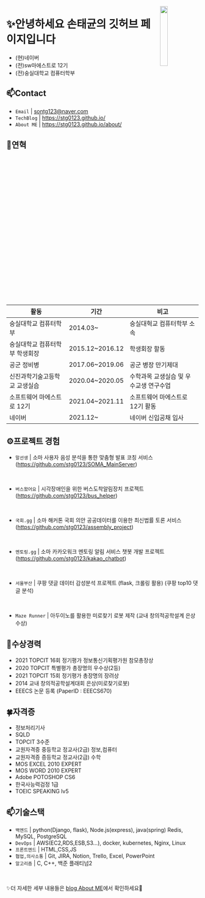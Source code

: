 <a href="https://hits.seeyoufarm.com"><img src="https://hits.seeyoufarm.com/api/count/incr/badge.svg?url=https%3A%2F%2Fgithub.com%2Fstg0123%2Fhit-counter&count_bg=%235AE57E&title_bg=%23555555&icon=&icon_color=%23E7E7E7&title=%EB%B0%A9%EB%AC%B8%EC%9E%90%EC%88%98&edge_flat=false" width="20%" align="right"/></a>  

# ✨안녕하세요 손태균의 깃허브 페이지입니다  
- (현)네이버
- (전)sw마에스트로 12기  
- (전)숭실대학교 컴퓨터학부 

## 📫Contact

- `Email` | sontg123@naver.com
- `TechBlog` | <a href="https://stg0123.github.io/" target="_blank">https://stg0123.github.io/</a>
- `About ME` | <a href="https://stg0123.github.io/about/" target="_blank">https://stg0123.github.io/about/</a>


## 👋연혁<br/>
|활동|기간|비고|
|---|---|---|
|숭실대학교 컴퓨터학부|2014.03~ | 숭실대헉교 컴퓨터학부 소속|
|숭실대학교 컴퓨터학부 학생회장|2015.12~2016.12|학생회장 할동|
|공군 정비병 |2017.06~2019.06|공군 병장 만기제대|
|신진과학기술고등학교 교생실습 |2020.04~2020.05|수학과목 교생실습 및 우수교생 연구수업|
|소프트웨어 마에스트로 12기|2021.04~2021.11| 소프트웨어 마에스트로 12기 활동|
|네이버 | 2021.12~ |네이버 신입공채 입사|

## ⚙프로젝트 경험

- `말선생` | 소마 사용자 음성 분석을 통한 맞춤형 발표 코칭 서비스 (https://github.com/stg0123/SOMA_MainServer)
<br>

- `버스왔어요` | 시각장애인을 위한 버스도착알림장치 프로젝트 (https://github.com/stg0123/bus_helper)
<br>

- `국회.gg` | 소마 해커톤 국회 의안 공공데이터를 이용한 최신법률 토론 서비스 (https://github.com/stg0123/assembly_project)
<br>

- `멘토링.gg` | 소마 카카오워크 멘토링 알림 서비스 챗봇 개발 프로젝트 (https://github.com/stg0123/kakao_chatbot)
<br>

- `서울부산` | 쿠팡 댓글 데이터 감성분석 프로젝트 (flask, 크롤링 활용) (쿠팡 top10 댓글 분석)
<br>

- `Maze Runner` | 아두이노를 활용한 미로찾기 로봇 제작 (교내 창의적공학설계 은상 수상)

## 🎉수상경력
- 2021 TOPCIT 16회 정기평가 정보통신기획평가원 참모총장상
- 2020 TOPCIT 특별평가 총장명의 우수상(2등)
- 2021 TOPCIT 15회 정기평가 총장명의 장려상
- 2014 교내 창의적공학설계대회 은상(미로찾기로봇)
- EEECS 논문 등록 (PaperID : EEECS670)

## 🍀자격증
- 정보처리기사
- SQLD
- TOPCIT 3수준
- 교원자격증 중등학교 정교사(2급) 정보,컴퓨터
- 교원자격증 증등학교 정교사(2급) 수학
- MOS EXCEL 2010 EXPERT
- MOS WORD 2010 EXPERT
- Adobe POTOSHOP CS6
- 한국사능력검정 1급
- TOEIC SPEAKING lv5


## 📫기술스택
- `백엔드` | python(Django, flask), Node.js(express), java(spring) Redis, MySQL, PostgreSQL
- `DevOps` | AWS(EC2,RDS,ESB,S3...), docker, kubernetes, Nginx, Linux
- `프론트엔드` | HTML,CSS,JS
- `협업,의사소통` | Git, JIRA, Notion, Trello, Excel, PowerPoint
- `알고리즘` | C, C++, 백준 플래티넘2
<br>

✨더 자세한 세부 내용들은 <a href="https://stg0123.github.io/about/" target="_blank">blog About ME</a>에서 확인하세요👋
